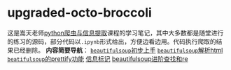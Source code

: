 # upgraded-octo-broccoli

这是嵩天老师[python爬虫与信息提取](https://www.icourse163.org/course/0809BIT021A-1001870001?outVendor=zw_mooc_pclszykctj_#/info)课程的学习笔记，其中大多数都是随堂进行的练习的源码，部分代码以`.ipynb`形式给出，方便边看边用。代码执行爬取的结果已经删除。
**内容简要导航**：
[`beautifulsoup`初步上手](using_soup/using_beautifulsoup.py)
[`beautifulsoup`解析html](using_soup/beautifulhtml.ipynb)
[`beatifulsoup`的prettify功能](using_soup/prettify.ipynb)
[信息标记](信息标记/note.md)
[beautifulsoup进阶查找和re](using_soup/searchtag.ipynb)